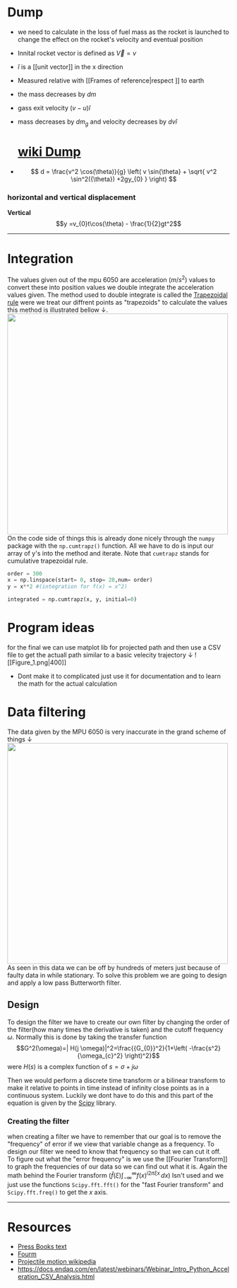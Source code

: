 # Dump

- we need to calculate in the loss of fuel mass as the rocket is launched to change the effect on the rocket's velocity and eventual position

- Innital rocket vector is defined as $\vec{V} = v$
- $\hat{i}$ is a [[unit vector]] in the x direction
- Measured relative with [[Frames of reference|respect ]] to earth
- the mass decreases by $dm$
- gass exit velocity $(v-u)\hat i$
- mass decreases by $dm_g$  and velocity decreases by $dv\hat i$ 

 
 

  # [wiki Dump](https://en.wikipedia.org/wiki/Projectile_motion)
-  $$ d = \frac{v^2 \cos(\theta)}{g} \left( v \sin{\theta} +  \sqrt{ v^2 \sin^2({\theta}) +2gy_{0} } \right) $$
### horizontal and vertical displacement 

**Vertical**
$$y =v_{0}t\cos(\theta) - \frac{1}{2}gt^2$$ 
  


---
# Integration
The values given out of the mpu 6050 are acceleration ($m/s^2$) values to convert these into position values we double integrate the acceleration values given. The method used to double integrate is called  the [Trapezoidal rule](https://en.wikipedia.org/wiki/Trapezoidal_rule#Example) were we treat our diffrent points as "trapezoids" to calculate the values this method is illustrated bellow $\downarrow$.
<img src = "https://upload.wikimedia.org/wikipedia/commons/1/10/WikiTrap.gif" width =500>
On the code side of things this is already done nicely through the `numpy` package with the `np.cumtrapz()` function. All we have to do is input our array of y's into the method and iterate. Note that `cumtrapz` stands for cumulative trapezoidal rule.

```python
order = 300
x = np.linspace(start= 0, stop= 20,num= order)
y = x**2 #(integration for f(x) = x^2)

integrated = np.cumtrapz(x, y, initial=0)


```



# Program ideas
for the final we can use matplot lib for projected path and then use a CSV file to get the actuall path similar to a basic velecity trajectory $\downarrow$
![[Figure_1.png|400]]


- Dont make it to complicated just use it for documentation and to learn the math for the actual calculation

# Data filtering 
The data given by the MPU 6050 is very inaccurate in the grand scheme of things $\downarrow$
<img src = "https://i.imgur.com/0IeeR9w.png" width =500>
As seen in this data we can be off by hundreds of meters just because of faulty data in while stationary. To solve this problem we are going to design and apply a low pass Butterworth filter. 

## Design 
To design the filter we have to create our own filter by changing the order of the filter(how many times the derivative is taken) and the cutoff frequency $\omega$. Normally this is done by taking the transfer function 
$$G^2(\omega)=| H(j \omega)|^2=\frac{{G_{0}}^2}{1+\left( -\frac{s^2}{\omega_{c}^2} \right)^2}$$
were $H(s)$ is a complex function of $s= \sigma+j \omega$

Then we would perform a discrete time transform or a bilinear transform to make it relative to points in time instead of infinity close points as in a continuous system. Luckily we dont have to do this and this part of the equation is given by the [Scipy](https://scipy.org/) library.


### Creating the filter 
when creating a filter we have to remember that our goal is to remove the "frequency" of error if we view that variable change as a frequency. To design our filter we need to know that frequency so that we can cut it off. To figure out what the "error frequency" is we use the [[Fourier Transform]] to graph the frequencies of our data so we can find out what it is. Again the math behind the Fourier transform $\left( \hat{f}(\xi) \int_{-∞}^{∞} f(x)^{i 2\pi \xi x}  \, dx \right)$ Isn't used and we just use the functions `Scipy.fft.fft()` for the "fast Fourier transform" and `Scipy.fft.freq()` to get the $x$ axis.




---

# Resources
- <a href="https://pressbooks.online.ucf.edu/osuniversityphysics/chapter/9-7-rocket-propulsion/#:~:text=mim).-,%CE%94%20v%20%3D%20u%20ln%20(%20m%20i%20m%20)%20.,m0%20down%20to%20m.">Press Books text</a>
- [Fourm](https://www.physicsforums.com/threads/how-to-calculate-the-trajectory-of-a-mortar-round.293783/)
- [Projectile motion wikipedia](https://en.wikipedia.org/wiki/Projectile_motion#Trajectory_of_a_projectile_with_air_resistance)
- https://docs.endaq.com/en/latest/webinars/Webinar_Intro_Python_Acceleration_CSV_Analysis.html
